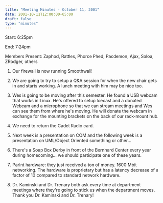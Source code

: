 ```yaml
---
title: "Meeting Minutes - October 11, 2001"
date: 2001-10-11T12:00:00-05:00
draft: false
type: "minutes"
---
```


Start: 6:25pm </p><p>
End: 7:24pm </p><p>
Members Present: Zaphod, Rattles, Phorce Phed, Pacdemon, Ajax, Soloa, ZRodger, others </p><p>
1. Our firewall is now running Smoothwall! </p><p>
2. We are going to try to setup a Q&A session for when the new chair gets in and starts working. A lunch meeting with him may be nice too. </p><p>
3. Wes is going to be moving after this semester.  He found a USB webcam that works in Linux.  He's offered to setup Icecast and a donated Webcam and a microphone so that we can stream meetings and Wes can see them from where he's moving.  He will donate the webcam in exchange for the mounting brackets on the back of our rack-mount hub. </p><p>
4. We need to return the Cadet Radio card. </p><p>
5. Next week is a presentation on COM and the following week is a presentation on UML/Object  Oriented something or other... </p><p>
6. There's a Soap Box Derby in front of the Bernhard Center every year during homecoming... we should participate one of these years. </p><p>
7. ParInt hardware:  they just received a ton of money.  1600 Mbit networking.  The hardware is proprietary but has a latency decrease of a factor of 10 compared to standard network hardware. </p><p>
8. Dr. Kaminski and Dr. Trenary both ask every time at department meetings where they're going to stick us when the department moves. Thank you Dr. Kaminski and Dr. Trenary! </p>
